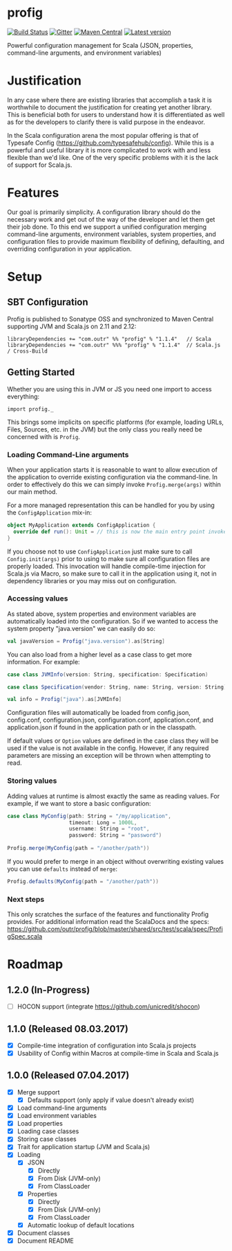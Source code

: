 # profig

[![Build Status](https://travis-ci.org/outr/profig.svg?branch=master)](https://travis-ci.org/outr/profig)
[![Gitter](https://badges.gitter.im/Join%20Chat.svg)](https://gitter.im/outr/profig)
[![Maven Central](https://maven-badges.herokuapp.com/maven-central/com.outr/profig_2.12/badge.svg)](https://maven-badges.herokuapp.com/maven-central/com.outr/profig_2.12)
[![Latest version](https://index.scala-lang.org/outr/profig/profig/latest.svg)](https://index.scala-lang.org/outr/profig)

Powerful configuration management for Scala (JSON, properties, command-line arguments, and environment variables)

# Justification

In any case where there are existing libraries that accomplish a task it is worthwhile to document the justification for
creating yet another library. This is beneficial both for users to understand how it is differentiated as well as for
the developers to clarify there is valid purpose in the endeavor.

In the Scala configuration arena the most popular offering is that of Typesafe Config (https://github.com/typesafehub/config).
While this is a powerful and useful library it is more complicated to work with and less flexible than we'd like. One of
the very specific problems with it is the lack of support for Scala.js.

# Features

Our goal is primarily simplicity. A configuration library should do the necessary work and get out of the way of the
developer and let them get their job done. To this end we support a unified configuration merging command-line arguments,
environment variables, system properties, and configuration files to provide maximum flexibility of defining, defaulting,
and overriding configuration in your application.

# Setup

## SBT Configuration

Profig is published to Sonatype OSS and synchronized to Maven Central supporting JVM and Scala.js on 2.11 and 2.12:

```
libraryDependencies += "com.outr" %% "profig" % "1.1.4"   // Scala
libraryDependencies += "com.outr" %%% "profig" % "1.1.4"  // Scala.js / Cross-Build
```

## Getting Started

Whether you are using this in JVM or JS you need one import to access everything:

`import profig._`

This brings some implicits on specific platforms (for example, loading URLs, Files, Sources, etc. in the JVM) but the
only class you really need be concerned with is `Profig`.

### Loading Command-Line arguments

When your application starts it is reasonable to want to allow execution of the application to override existing configuration
via the command-line. In order to effectively do this we can simply invoke `Profig.merge(args)` within our main method.

For a more managed representation this can be handled for you by using the `ConfigApplication` mix-in:

```scala
object MyApplication extends ConfigApplication {
  override def run(): Unit = // this is now the main entry point invoked after command-line arguments are loaded
}
```

If you choose not to use `ConfigApplication` just make sure to call `Config.init(args)` prior to using to make sure all
configuration files are properly loaded. This invocation will handle compile-time injection for Scala.js via Macro, so
make sure to call it in the application using it, not in dependency libraries or you may miss out on configuration.

### Accessing values

As stated above, system properties and environment variables are automatically loaded into the configuration. So if we
wanted to access the system property "java.version" we can easily do so:

```scala
val javaVersion = Profig("java.version").as[String]
```

You can also load from a higher level as a case class to get more information. For example:

```scala
case class JVMInfo(version: String, specification: Specification)

case class Specification(vendor: String, name: String, version: String)

val info = Profig("java").as[JVMInfo]
```

Configuration files will automatically be loaded from config.json, config.conf, configuration.json, configuration.conf,
application.conf, and application.json if found in the application path or in the classpath.

If default values or `Option` values are defined in the case class they will be used if the value is not available in
the config. However, if any required parameters are missing an exception will be thrown when attempting to read.

### Storing values

Adding values at runtime is almost exactly the same as reading values. For example, if we want to store a basic
configuration:

```scala
case class MyConfig(path: String = "/my/application",
                    timeout: Long = 1000L,
                    username: String = "root",
                    password: String = "password")
                    
Profig.merge(MyConfig(path = "/another/path"))
```

If you would prefer to merge in an object without overwriting existing values you can use `defaults` instead of `merge`:

```scala
Profig.defaults(MyConfig(path = "/another/path"))
```

### Next steps

This only scratches the surface of the features and functionality Profig provides. For additional information read the
ScalaDocs and the specs: https://github.com/outr/profig/blob/master/shared/src/test/scala/spec/ProfigSpec.scala

# Roadmap

## 1.2.0 (In-Progress)

* [ ] HOCON support (integrate https://github.com/unicredit/shocon)

## 1.1.0 (Released 08.03.2017)

* [X] Compile-time integration of configuration into Scala.js projects
* [X] Usability of Config within Macros at compile-time in Scala and Scala.js

## 1.0.0 (Released 07.04.2017)

* [X] Merge support
    * [X] Defaults support (only apply if value doesn't already exist)
* [X] Load command-line arguments
* [X] Load environment variables
* [X] Load properties
* [X] Loading case classes
* [X] Storing case classes
* [X] Trait for application startup (JVM and Scala.js)
* [X] Loading
    * [X] JSON
        * [X] Directly
        * [X] From Disk (JVM-only)
        * [X] From ClassLoader
    * [X] Properties
        * [X] Directly
        * [X] From Disk (JVM-only)
        * [X] From ClassLoader
    * [X] Automatic lookup of default locations
* [X] Document classes
* [X] Document README